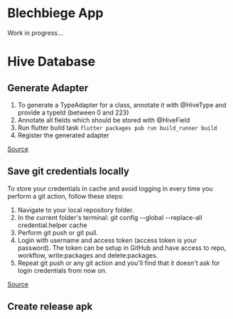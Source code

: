 # Blechbiege App

Work in progress... 


# Hive Database 

## Generate Adapter
1. To generate a TypeAdapter for a class, annotate it with @HiveType and provide a typeId (between 0 and 223)
2. Annotate all fields which should be stored with @HiveField
3. Run flutter build task `flutter packages pub run build_runner build`
4. Register the generated adapter

[Source](https://docs.hivedb.dev/#/custom-objects/generate_adapter)

## Save git credentials locally 
To store your credentials in cache and avoid logging in every time you perform a git action, follow these steps:

1. Navigate to your local repository folder.
2. In the current folder's terminal: git config --global --replace-all credential.helper cache
3. Perform git push or git pull.
4. Login with username and access token (access token is your password). The token can be setup in GitHub and have access to repo, workflow, write:packages and delete:packages.
5. Repeat git push or any git action and you'll find that it doesn't ask for login credentials from now on.

[Source](https://stackoverflow.com/a/69559900/7127837)

## Create release apk 



